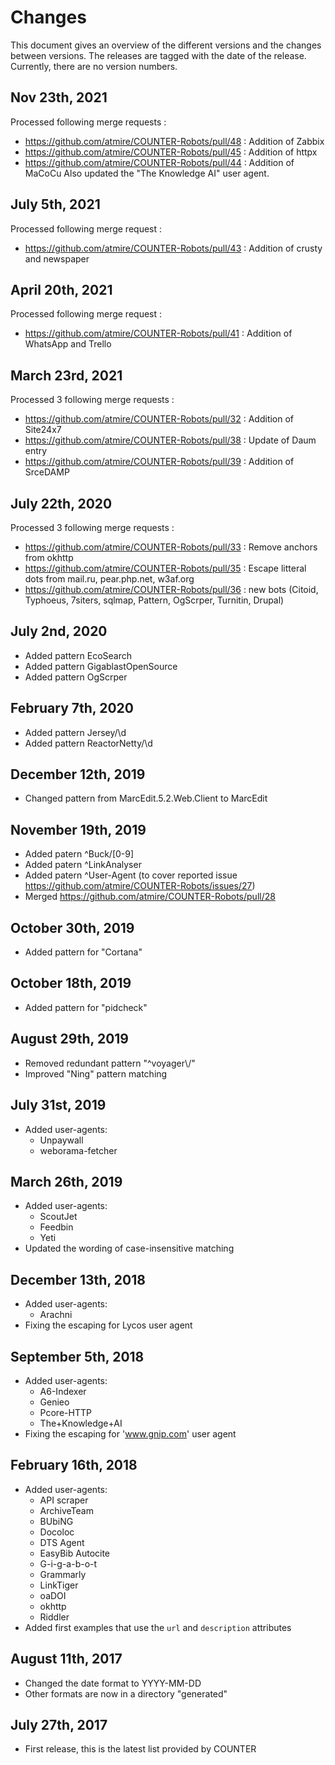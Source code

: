 # Changes
This document gives an overview of the different versions and the changes between versions.
The releases are tagged with the date of the release. Currently, there are no version numbers.

## Nov 23th, 2021
Processed following merge requests :
- https://github.com/atmire/COUNTER-Robots/pull/48 : Addition of Zabbix
- https://github.com/atmire/COUNTER-Robots/pull/45 : Addition of httpx
- https://github.com/atmire/COUNTER-Robots/pull/44 : Addition of MaCoCu
Also updated the "The Knowledge AI" user agent.

## July 5th, 2021
Processed following merge request : 
- https://github.com/atmire/COUNTER-Robots/pull/43 : Addition of crusty and newspaper

## April 20th, 2021
Processed following merge request : 
- https://github.com/atmire/COUNTER-Robots/pull/41 : Addition of WhatsApp and Trello

## March 23rd, 2021
Processed 3 following merge requests :
- https://github.com/atmire/COUNTER-Robots/pull/32 : Addition of Site24x7
- https://github.com/atmire/COUNTER-Robots/pull/38 : Update of Daum entry
- https://github.com/atmire/COUNTER-Robots/pull/39 : Addition of SrceDAMP

## July 22th, 2020
Processed 3 following merge requests : 
- https://github.com/atmire/COUNTER-Robots/pull/33 : Remove anchors from okhttp
- https://github.com/atmire/COUNTER-Robots/pull/35 : Escape litteral dots from mail.ru, pear.php.net, w3af.org
- https://github.com/atmire/COUNTER-Robots/pull/36 : new bots (Citoid, Typhoeus, 7siters, sqlmap, Pattern, OgScrper, Turnitin, Drupal)

## July 2nd, 2020
- Added pattern EcoSearch
- Added pattern GigablastOpenSource
- Added pattern OgScrper

## February 7th, 2020
- Added pattern Jersey\/\d
- Added pattern ReactorNetty\/\d

## December 12th, 2019
- Changed pattern from MarcEdit.5.2.Web.Client to MarcEdit

## November 19th, 2019
- Added patern ^Buck/[0-9]
- Added patern ^LinkAnalyser
- Added patern ^User-Agent (to cover reported issue https://github.com/atmire/COUNTER-Robots/issues/27)
- Merged https://github.com/atmire/COUNTER-Robots/pull/28

## October 30th, 2019
- Added pattern for "Cortana"

## October 18th, 2019
- Added pattern for "pidcheck"

## August 29th, 2019
- Removed redundant pattern "^voyager\\/"
- Improved "Ning" pattern matching

## July 31st, 2019
- Added user-agents:
    - Unpaywall
    - weborama-fetcher

## March 26th, 2019
- Added user-agents:
    - ScoutJet
    - Feedbin
    - Yeti
- Updated the wording of case-insensitive matching

## December 13th, 2018
- Added user-agents:
    - Arachni
- Fixing the escaping for Lycos user agent

## September 5th, 2018
- Added user-agents:
    - A6-Indexer
    - Genieo
    - Pcore-HTTP
    - The+Knowledge+AI    
- Fixing the escaping for 'www.gnip.com' user agent

## February 16th, 2018
- Added user-agents:
    - API scraper
    - ArchiveTeam
    - BUbiNG
    - Docoloc
    - DTS Agent
    - EasyBib Autocite
    - G-i-g-a-b-o-t
    - Grammarly
    - LinkTiger
    - oaDOI
    - okhttp
    - Riddler
- Added first examples that use the `url` and `description` attributes

## August 11th, 2017
- Changed the date format to YYYY-MM-DD
- Other formats are now in a directory "generated"

## July 27th, 2017
- First release, this is the latest list provided by COUNTER
